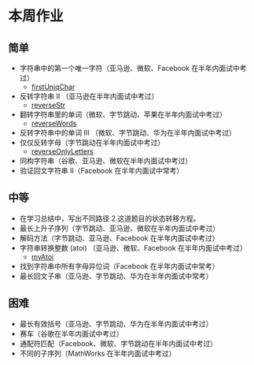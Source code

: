 # 本周作业

## 简单

* 字符串中的第一个唯一字符（亚马逊、微软、Facebook 在半年内面试中考过）
  * [firstUniqChar](./homework/firstUniqChar.ts)
* 反转字符串 II （亚马逊在半年内面试中考过）
  * [reverseStr](./homework/reverseStr.ts)
* 翻转字符串里的单词（微软、字节跳动、苹果在半年内面试中考过）
  * [reverseWords](./homework/reverseWords.ts)
* 反转字符串中的单词 III （微软、字节跳动、华为在半年内面试中考过）
* 仅仅反转字母（字节跳动在半年内面试中考过）
  * [reverseOnlyLetters](./homework/reverseOnlyLetters.ts)
* 同构字符串（谷歌、亚马逊、微软在半年内面试中考过）
* 验证回文字符串 Ⅱ（Facebook 在半年内面试中常考）

## 中等

* 在学习总结中，写出不同路径 2 这道题目的状态转移方程。
* 最长上升子序列（字节跳动、亚马逊、微软在半年内面试中考过）
* 解码方法（字节跳动、亚马逊、Facebook 在半年内面试中考过）
* 字符串转换整数 (atoi) （亚马逊、微软、Facebook 在半年内面试中考过）
  * [myAtoi](./homeworl/myAtoi.ts)
* 找到字符串中所有字母异位词（Facebook 在半年内面试中常考）
* 最长回文子串（亚马逊、字节跳动、华为在半年内面试中常考）

## 困难

* 最长有效括号（亚马逊、字节跳动、华为在半年内面试中考过）
* 赛车（谷歌在半年内面试中考过）
* 通配符匹配（Facebook、微软、字节跳动在半年内面试中考过）
* 不同的子序列（MathWorks 在半年内面试中考过）
